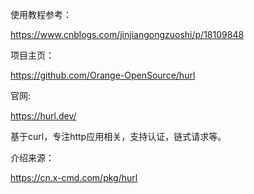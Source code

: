 使用教程参考：

https://www.cnblogs.com/jinjiangongzuoshi/p/18109848

项目主页：

https://github.com/Orange-OpenSource/hurl

官网:

https://hurl.dev/

基于curl，专注http应用相关，支持认证，链式请求等。

介绍来源：

https://cn.x-cmd.com/pkg/hurl
